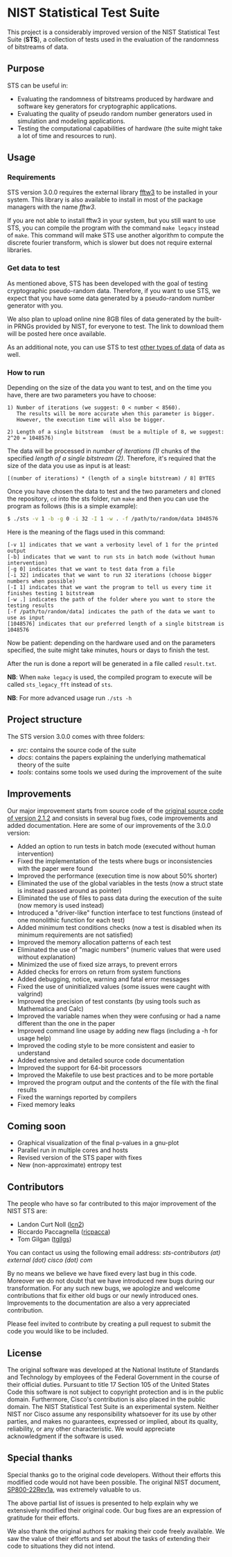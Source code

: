 # NIST Statistical Test Suite

This project is a considerably improved version of the NIST Statistical Test Suite (**STS**), a collection of tests used in the 
 evaluation of the randomness of bitstreams of data.

## Purpose

STS can be useful in:

- Evaluating the randomness of bitstreams produced by hardware and software key generators for cryptographic applications.
- Evaluating the quality of pseudo random number generators used in simulation and modeling applications.
- Testing the computational capabilities of hardware (the suite might take a lot of time and resources to run).

## Usage
   
### Requirements

STS version 3.0.0 requires the external library [fftw3][fftw] to be installed in your system.
This library is also available to install in most of the package managers with the name _fftw3_.

If you are not able to install fftw3 in your system, but you still want to use STS, you can compile
the program with the command `make legacy` instead of `make`. This command will make STS use another 
algorithm to compute the discrete fourier transform, which is slower but does not require external libraries.

### Get data to test

As mentioned above, STS has been developed with the goal of testing cryptographic pseudo-random data. Therefore,
 if you want to use STS, we expect that you have some data generated by a pseudo-random number generator with you.

We also plan to upload online nine 8GB files of data generated by the built-in PRNGs provided by NIST, for everyone to test.
 The link to download them will be posted here once available.

As an additional note, you can use STS to test [other types of data][xkcd] of data as well.

### How to run

Depending on the size of the data you want to test, and on the time you have, there are two parameters you have to choose:

    1) Number of iterations (we suggest: 0 < number < 8560). 
       The results will be more accurate when this parameter is bigger. 
       However, the execution time will also be bigger.
       
    2) Length of a single bitstream  (must be a multiple of 8, we suggest: 2^20 = 1048576)

The data will be processed in _number of iterations (1)_ chunks of the specified _length of a single bitstream (2)_.
Therefore, it's required that the size of the data you use as input is at least:

    [(number of iterations) * (length of a single bitstream) / 8] BYTES

Once you have chosen the data to test and the two parameters and cloned the repository, `cd` into the sts folder, run `make` and
 then you can use the program as follows (this is a simple example):
       
```sh       
$ ./sts -v 1 -b -g 0 -i 32 -I 1 -w . -f /path/to/random/data 1048576
```
Here is the meaning of the flags used in this command:

```
[-v 1] indicates that we want a verbosity level of 1 for the printed output
[-b] indicates that we want to run sts in batch mode (without human intervention)
[-g 0] indicates that we want to test data from a file
[-i 32] indicates that we want to run 32 iterations (choose bigger numbers when possible)
[-I 1] indicates that we want the program to tell us every time it finishes testing 1 bitstream
[-w .] indicates the path of the folder where you want to store the testing results
[-f /path/to/random/data] indicates the path of the data we want to use as input
[1048576] indicates that our preferred length of a single bitstream is 1048576
```

Now be patient: depending on the hardware used and on the parameters specified, the suite might take minutes, hours or days 
 to finish the test.

After the run is done a report will be generated in a file called `result.txt`.

__NB__: When `make legacy` is used, the compiled program to execute will be called `sts_legacy_fft` 
 instead of `sts`.

__NB__: For more advanced usage run `./sts -h`

## Project structure

The STS version 3.0.0 comes with three folders:

- *src*: contains the source code of the suite
- *docs*: contains the papers explaining the underlying mathematical theory of the suite
- *tools*: contains some tools we used during the improvement of the suite

## Improvements

Our major improvement starts from source code of the [original source code of version 2.1.2][site] and consists in several
 bug fixes, code improvements and added documentation. Here are some of our improvements of the 3.0.0 version:

- Added an option to run tests in batch mode (executed without human intervention)
- Fixed the implementation of the tests where bugs or inconsistencies with the paper were found
- Improved the performance (execution time is now about 50% shorter)
- Eliminated the use of the global variables in the tests (now a struct state is instead passed around as pointer)
- Eliminated the use of files to pass data during the execution of the suite (now memory is used instead)
- Introduced a "driver-like" function interface to test functions (instead of one monolithic function for each test)
- Added minimum test conditions checks (now a test is disabled when its minimum requirements are not satisfied)
- Improved the memory allocation patterns of each test
- Eliminated the use of "magic numbers" (numeric values that were used without explanation)
- Minimized the use of fixed size arrays, to prevent errors
- Added checks for errors on return from system functions
- Added debugging, notice, warning and fatal error messages
- Fixed the use of uninitialized values (some issues were caught with valgrind)
- Improved the precision of test constants (by using tools such as Mathematica and Calc)
- Improved the variable names when they were confusing or had a name different than the one in the paper
- Improved command line usage by adding new flags (including a -h for usage help)
- Improved the coding style to be more consistent and easier to understand 
- Added extensive and detailed source code documentation
- Improved the support for 64-bit processors
- Improved the Makefile to use best practices and to be more portable
- Improved the program output and the contents of the file with the final results
- Fixed the warnings reported by compilers
- Fixed memory leaks

## Coming soon

- Graphical visualization of the final p-values in a gnu-plot
- Parallel run in multiple cores and hosts
- Revised version of the STS paper with fixes
- New (non-approximate) entropy test

## Contributors

The people who have so far contributed to this major improvement of the NIST STS are:

- Landon Curt Noll ([lcn2](https://github.com/lcn2))
- Riccardo Paccagnella ([ricpacca](https://github.com/ricpacca))
- Tom Gilgan ([tgilgs](https://github.com/tgilgs))

You can contact us using the following email address: *sts-contributors (at) external (dot) cisco (dot) com*

By no means we believe we have fixed every last bug in this code. Moreover we do not doubt that we have introduced
 new bugs during our transformation. For any such new bugs, we apologize and welcome contributions that fix either old bugs
 or our newly introduced ones. Improvements to the documentation are also a very appreciated contribution.

Please feel invited to contribute by creating a pull request to submit the code you would like to be included. 

## License

The original software was developed at the National Institute of Standards and Technology by employees of the Federal Government 
 in the course of their official duties. Pursuant to title 17 Section 105 of the United States Code this software is not subject
 to copyright protection and is in the public domain. Furthermore, Cisco's contribution is also placed in the public domain.
 The NIST Statistical Test Suite is an experimental system. Neither NIST nor Cisco assume any responsibility whatsoever for
 its use by other parties, and makes no guarantees, expressed or implied, about its quality, reliability, or any other 
 characteristic. We would appreciate acknowledgment if the software is used.
 
## Special thanks

Special thanks go to the original code developers. Without their efforts this modified code would not have been possible.
 The original NIST document, [SP800-22Rev1a][paper], was extremely valuable to us.

The above partial list of issues is presented to help explain why we extensively modified their original code.
 Our bug fixes are an expression of gratitude for their efforts.
 
We also thank the original authors for making their code freely available. We saw the value of their efforts
 and set about the tasks of extending their code to situations they did not intend.


   [site]: <http://csrc.nist.gov/groups/ST/toolkit/rng/documentation_software.html>
   [paper]: <http://csrc.nist.gov/groups/ST/toolkit/rng/documents/SP800-22rev1a.pdf>
   [xkcd]: <https://hardmath123.github.io/xkcd-random.html>
   [fftw]: <http://www.fftw.org>
